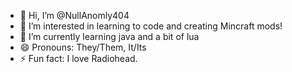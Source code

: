 - 👋 Hi, I’m @NullAnomly404
- 👀 I’m interested in learning to code and creating Mincraft mods!
- 🌱 I’m currently learning java and a bit of lua
- 😄 Pronouns: They/Them, It/Its
- ⚡ Fun fact: I love Radiohead.

<!---
NullAnomly404/NullAnomly404 is a ✨ special ✨ repository because its `README.md` (this file) appears on your GitHub profile.
You can click the Preview link to take a look at your changes.
--->
